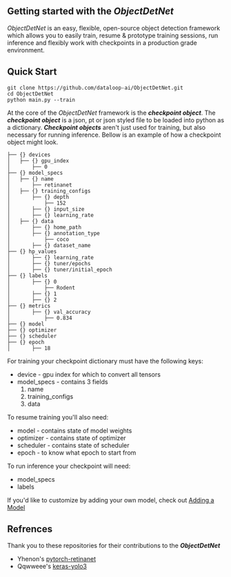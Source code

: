 ## Getting started with the ***ObjectDetNet***
*ObjectDetNet* is an easy, flexible, open-source object detection framework which allows you to easily train, resume & 
prototype training sessions, run inference and flexibly work with checkpoints in a production grade environment.

## Quick Start
```
git clone https://github.com/dataloop-ai/ObjectDetNet.git
cd ObjectDetNet
python main.py --train
```

At the core of the *ObjectDetNet* framework is the ***checkpoint object***. The ***checkpoint object*** is a json, 
pt or json styled file to be loaded into python as a dictionary. ***Checkpoint objects*** aren't just used for training, 
but also necessary for running inference. Bellow is an example of how a checkpoint object might look.
```
├── {} devices
│   ├── {} gpu_index
│       ├── 0
├── {} model_specs
│   ├── {} name
│       ├── retinanet
│   ├── {} training_configs
│       ├── {} depth
│           ├── 152
│       ├── {} input_size
│       ├── {} learning_rate
│   ├── {} data
│       ├── {} home_path
│       ├── {} annotation_type
│           ├── coco
│       ├── {} dataset_name
├── {} hp_values
│       ├── {} learning_rate
│       ├── {} tuner/epochs
│       ├── {} tuner/initial_epoch
├── {} labels
│       ├── {} 0
│           ├── Rodent
│       ├── {} 1
│       ├── {} 2
├── {} metrics
│       ├── {} val_accuracy
│           ├── 0.834
├── {} model
├── {} optimizer
├── {} scheduler
├── {} epoch
│       ├── 18
```
For training your checkpoint dictionary must have the following keys:
- device - gpu index for which to convert all tensors
- model_specs - contains 3 fields 
    1. name
    2. training_configs
    3. data

To resume training you'll also need:
- model - contains state of model weights
- optimizer - contains state of optimizer
- scheduler - contains state of scheduler
- epoch - to know what epoch to start from

To run inference your checkpoint will need:
- model_specs
- labels


If you'd like to customize by adding your own model, check out [Adding a Model](./ADDMODEL.md)

## Refrences
Thank you to these repositories for their contributions to the ***ObjectDetNet***

- Yhenon's [pytorch-retinanet](https://github.com/yhenon/pytorch-retinanet)
- Qqwweee's [keras-yolo3](https://github.com/qqwweee/keras-yolo3)